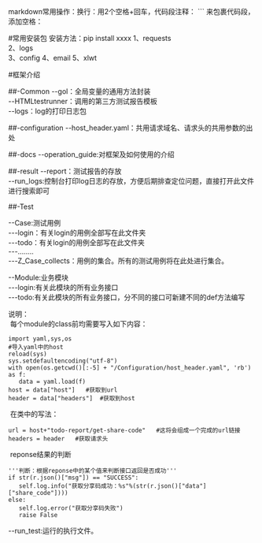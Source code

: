 markdown常用操作：换行：用2个空格+回车，代码段注释： ``` 来包裹代码段，添加空格：&nbsp;

#常用安装包
    安装方法：pip install xxxx
    1、requests  
    2、logs  
    3、config
    4、email
    5、xlwt
    
    
#框架介绍

##-Common
--gol：全局变量的通用方法封装  
--HTMLtestrunner：调用的第三方测试报告模板  
--logs：log的打印日志包  

##-configuration
--host_header.yaml：共用请求域名、请求头的共用参数的出处  

##-docs
--operation_guide:对框架及如何使用的介绍  

##-result
--report：测试报告的存放  
--run_logs:控制台打印log日志的存放，方便后期排查定位问题，直接打开此文件进行搜索即可  

##-Test

--Case:测试用例  
---login：有关login的用例全部写在此文件夹  
---todo：有关login的用例全部写在此文件夹  
---........  
---Z_Case_collects：用例的集合。所有的测试用例将在此处进行集合。  

--Module:业务模块    
---login:有关此模块的所有业务接口  
---todo:有关此模块的所有业务接口，分不同的接口可新建不同的def方法编写  

说明：  
&nbsp;每个module的class前均需要写入如下内容：  
 ```
import yaml,sys,os  
#导入yaml中的host  
reload(sys)  
sys.setdefaultencoding("utf-8")  
with open(os.getcwd()[:-5] + "/Configuration/host_header.yaml", 'rb') as f:  
    data = yaml.load(f)  
host = data["host"]   #获取到url  
header = data["headers"]  #获取到host  
 ```
&nbsp;在类中的写法：  
 ```
url = host+"todo-report/get-share-code"   #这将会组成一个完成的url链接  
headers = header   #获取请求头  
 ```
&nbsp;reponse结果的判断  
 ```  
'''判断：根据reponse中的某个值来判断接口返回是否成功'''
if str(r.json()["msg"]) == "SUCCESS":
    self.log.info("获取分享码成功：%s"%(str(r.json()["data"]["share_code"])))
else:
    self.log.error("获取分享码失败")
    raise False
  ```  
  
--run_test:运行的执行文件。  

